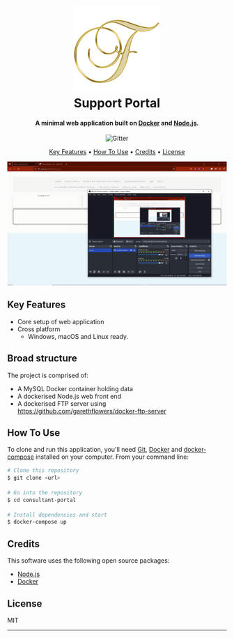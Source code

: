 
<h1 align="center">
  <br><img src="./readme_resources/f_style.png" alt="Markdownify" width="200">
  <br>
  Support Portal
  <br>
</h1>

<h4 align="center">A minimal web application built on <a href="http://electron.atom.io" target="_blank">Docker</a> and <a href="">Node.js</a>.</h4>

<p align="center">
    <img src="https://badgen.net/badge/version/1/blue"
         alt="Gitter">

<p align="center">
  <a href="#key-features">Key Features</a> •
  <a href="#how-to-use">How To Use</a> •
  <a href="#credits">Credits</a> •
  <a href="#license">License</a>
</p>

![screenshot](./readme_resources/interview_bank.gif)

## Key Features

* Core setup of web application
* Cross platform
  - Windows, macOS and Linux ready.

## Broad structure
The project is comprised of:

* A MySQL Docker container holding data
* A dockerised Node.js web front end 
* A dockerised FTP server using https://github.com/garethflowers/docker-ftp-server

## How To Use

To clone and run this application, you'll need [Git](https://git-scm.com), [Docker](https://www.docker.com/) and [docker-compose](https://docs.docker.com/compose/) installed on your computer. From your command line:

```bash
# Clone this repository
$ git clone <url>

# Go into the repository
$ cd consultant-portal

# Install dependencies and start 
$ docker-compose up

```

## Credits

This software uses the following open source packages:

- [Node.js](https://nodejs.org/)
- [Docker](https://www.docker.com/)

## License

MIT

---

